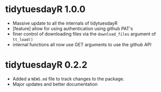 # tidytuesdayR 1.0.0

* Massive update to all the internals of tidytuesdayR
* [feature] allow for using authentication using github PAT's
* finer control of downloading files via the `download_files` argument of `tt_load()`
* internal functions all now use GET arguments to use the github API

# tidytuesdayR 0.2.2

* Added a `NEWS.md` file to track changes to the package.
* Major updates and better documentation
